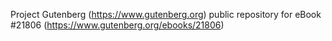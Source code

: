 Project Gutenberg (https://www.gutenberg.org) public repository for eBook #21806 (https://www.gutenberg.org/ebooks/21806)
